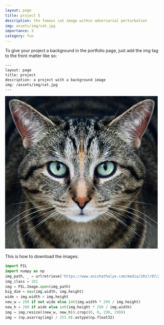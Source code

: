 ```yaml
---
layout: page
title: project 5
description: the famous cat image within adversarial perturbation
img: assets/img/cat.jpg
importance: 3
category: fun
---
```



To give your project a background in the portfolio page, just add the img tag to the front matter like so:

    ---
    layout: page
    title: project
    description: a project with a background image
    img: /assets/img/cat.jpg
    ---


![cat](/assets/img/cat.jpg)


This is how to download the images:

```python
import PIL
import numpy as np
img_path, _ = urlretrieve('https://www.anishathalye.com/media/2017/07/25/cat.jpg')
img_class = 281
img = PIL.Image.open(img_path)
big_dim = max(img.width, img.height)
wide = img.width > img.height
new_w = 299 if not wide else int(img.width * 299 / img.height)
new_h = 299 if wide else int(img.height * 299 / img.width)
img = img.resize((new_w, new_h)).crop((0, 0, 299, 299))
img = (np.asarray(img) / 255.0).astype(np.float32)
```
